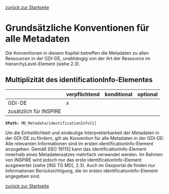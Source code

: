 [zurück zur Startseite](./)

# Grundsätzliche Konventionen für alle Metadaten
Die Konventionen in diesem Kapitel betreffen die Metadaten zu allen Ressourcen in der GDI-DE, unabhängig von der Art der Ressource im hierarchyLevel-Element (siehe 2.3).

## Multiplizität des identificationInfo-Elementes
| | verpflichtend | konditional | optional |
|:--|:--|:--|:--|
 GDI-DE | x | | |
| zusätzlich für INSPIRE |  |  | |

**```XPath: ```**```MD_Metadata/identificationInfo[1]```

Um die Einheitlichkeit und eindeutige Interpretierbarkeit der Metadaten in der GDI-DE zu fördern, gilt als Konvention für alle Metadaten in der GDI-DE:
Alle relevanten Informationen sind im ersten identificationInfo-Element anzugeben.
Gemäß [ISO 19115] kann das identificationInfo-Element innerhalb eines Metadatensatzes mehrfach verwendet werden. Im Rahmen von INSPIRE wird jedoch nur das erste identificationInfo-Element ausgewertet (siehe [INS TG MD], 2.3). Auch im Geoportal.de finden nur Informationen Berücksichtigung, die im ersten identificationInfo-Element angegeben sind.

[zurück zur Startseite](./)
